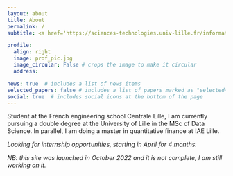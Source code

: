 ```yaml
---
layout: about
title: About
permalink: /
subtitle: <a href='https://sciences-technologies.univ-lille.fr/informatique/formation/master-data-science'>MSc Data Science</a> |  <a href='/assets/pdf/FQ-centrale-2022.pdf'>MSc Quantitative Finance</a>

profile:
  align: right
  image: prof_pic.jpg
  image_circular: False # crops the image to make it circular
  address: 

news: true  # includes a list of news items
selected_papers: false # includes a list of papers marked as "selected={true}"
social: true  # includes social icons at the bottom of the page
---
```


Student at the French engineering school Centrale Lille, I am currently pursuing a double degree at the University of Lille in the MSc of Data Science. In parallel, I am doing a master in quantitative finance at IAE Lille.

*Looking for internship opportunities, starting in April for 4 months.*

*NB: this site was launched in October 2022 and it is not complete, I am still working on it.* 